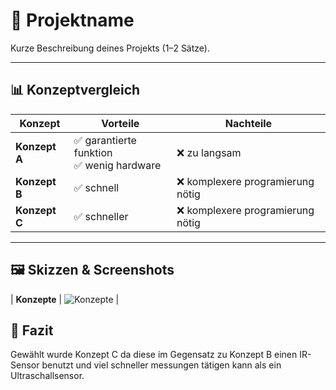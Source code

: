 # 📌 Projektname

Kurze Beschreibung deines Projekts (1–2 Sätze).

---

## 📊 Konzeptvergleich

| Konzept | Vorteile | Nachteile |
|--------|----------|-----------|
| **Konzept A** | ✅ garantierte funktion <br> ✅ wenig hardware | ❌ zu langsam <br> |
| **Konzept B** | ✅ schnell | ❌ komplexere programierung nötig |
| **Konzept C** | ✅ schneller <br> | ❌ komplexere programierung nötig |


---

## 🖼️ Skizzen & Screenshots
| **Konzepte** | ![Konzepte](Aufgabe_1/images/LAYOUT.png) |


## 📝 Fazit
Gewählt wurde Konzept C da diese im Gegensatz zu Konzept B einen IR-Sensor benutzt und viel schneller messungen tätigen kann als ein Ultraschallsensor.

